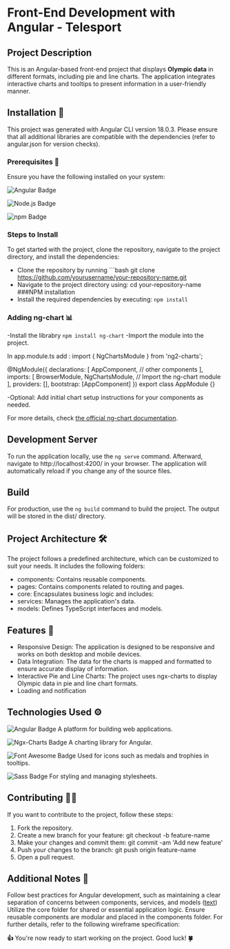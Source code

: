 # Front-End Development with Angular - Telesport

## Project Description
This is an Angular-based front-end project that displays **Olympic data** in different formats, including pie and line charts. The application integrates interactive charts and tooltips to present information in a user-friendly manner.

## Installation **🚀**
This project was generated with Angular CLI version 18.0.3.
Please ensure that all additional libraries are compatible with the dependencies (refer to angular.json for version checks).

### Prerequisites **🎯**
Ensure you have the following installed on your system:

![Angular Badge](https://img.shields.io/badge/Angular-18.0.3-red)

![Node.js Badge](https://img.shields.io/badge/Node.js-16.0.0-brightgreen)

![npm Badge](https://img.shields.io/badge/npm-7.20.0-blue)

### Steps to Install
To get started with the project, clone the repository, navigate to the project directory, and install the dependencies:

- Clone the repository by running ```bash git clone https://github.com/yourusername/your-repository-name.git
- Navigate to the project directory using: cd your-repository-name
###NPM installation
- Install the required dependencies by executing: `npm install`

### Adding ng-chart **📊**
-Install the librabry `npm install ng-chart`
-Import the module into the project.

In app.module.ts add :
    import { NgChartsModule } from 'ng2-charts';

@NgModule({
  declarations: [
    AppComponent,
    // other components
  ],
  imports: [
    BrowserModule,
    NgChartsModule, // Import the ng-chart module
  ],
  providers: [],
  bootstrap: [AppComponent]
})
export class AppModule {}

-Optional: Add initial chart setup instructions for your components as needed.

For more details, check [the official ng-chart documentation](https://swimlane.gitbook.io/ngx-charts).

## Development Server
To run the application locally, use the `ng serve` command. Afterward, navigate to http://localhost:4200/ in your browser. The application will automatically reload if you change any of the source files.

## Build
For production, use the `ng build` command to build the project. The output will be stored in the dist/ directory.

## Project Architecture **🛠️**
The project follows a predefined architecture, which can be customized to suit your needs. It includes the following folders:

- components: Contains reusable components.
- pages: Contains components related to routing and pages.
- core: Encapsulates business logic and includes:
- services: Manages the application's data.
- models: Defines TypeScript interfaces and models.

## Features **📱**
- Responsive Design: The application is designed to be responsive and works on both desktop and mobile devices.
- Data Integration: The data for the charts is mapped and formatted to ensure accurate display of information.
- Interactive Pie and Line Charts: The project uses ngx-charts to display Olympic data in pie and line chart formats.
- Loading and notification

## Technologies Used **⚙️**
![Angular Badge](https://img.shields.io/badge/Angular-18.0.3-red) A platform for building web applications.

![Ngx-Charts Badge](https://img.shields.io/badge/Ngx--Charts-2.0.0-green) A charting library for Angular.

![Font Awesome Badge](https://img.shields.io/badge/Font%20Awesome-6.0.0-blue) Used for icons such as medals and trophies in tooltips.

![Sass Badge](https://img.shields.io/badge/Sass-1.32.0-pink) For styling and managing stylesheets.

## Contributing **🧑‍💻**
If you want to contribute to the project, follow these steps:
1. Fork the repository.
2. Create a new branch for your feature: git checkout -b feature-name
3. Make your changes and commit them: git commit -am 'Add new feature'
4. Push your changes to the branch: git push origin feature-name
5. Open a pull request.

## Additional Notes **📄**
Follow best practices for Angular development, such as maintaining a clear separation of concerns between components, services, and models ([text](https://angular.dev/style-guide))
Utilize the core folder for shared or essential application logic.
Ensure reusable components are modular and placed in the components folder.
For further details, refer to the following wireframe specification:

**👍** You're now ready to start working on the project. Good luck! **🍀**